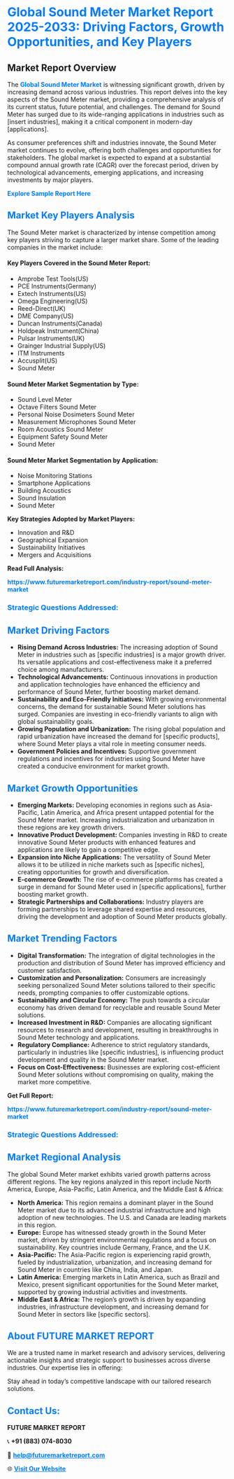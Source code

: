 <h1 style="color: #007BFF;">Global Sound Meter Market Report 2025-2033: Driving Factors, Growth Opportunities, and Key Players</h1>

<section id="overview">
<h2>Market Report Overview</h2>
<p>The <a href="https://www.futuremarketreport.com/industry-report/sound-meter-market" style="color: #007BFF; text-decoration: none;"><strong>Global Sound Meter Market</strong></a> is witnessing significant growth, driven by increasing demand across various industries. This report delves into the key aspects of the Sound Meter market, providing a comprehensive analysis of its current status, future potential, and challenges. The demand for Sound Meter has surged due to its wide-ranging applications in industries such as [insert industries], making it a critical component in modern-day [applications].</p>
<p>As consumer preferences shift and industries innovate, the Sound Meter market continues to evolve, offering both challenges and opportunities for stakeholders. The global market is expected to expand at a substantial compound annual growth rate (CAGR) over the forecast period, driven by technological advancements, emerging applications, and increasing investments by major players.</p>
</section>

<section id="overview">
<p><a href="https://www.futuremarketreport.com/request-sample/reportId=101149" style="color: #007BFF; text-decoration: none;"><strong>Explore Sample Report Here</strong></a></p>
</section>

<section id="key-players">
<h2 style="color: #007BFF;">Market Key Players Analysis</h2>
<p>The Sound Meter market is characterized by intense competition among key players striving to capture a larger market share. Some of the leading companies in the market include:</p>
<h4>Key Players Covered in the Sound Meter Report:</h4>
<ul><li>Amprobe Test Tools(US)</li><li>PCE Instruments(Germany)</li><li>Extech Instruments(US)</li><li>Omega Engineering(US)</li><li>Reed-Direct(UK)</li><li>DME Company(US)</li><li>Duncan Instruments(Canada)</li><li>Holdpeak Instrument(China)</li><li>Pulsar Instruments(UK)</li><li>Grainger Industrial Supply(US)</li><li>ITM Instruments</li><li>Accusplit(US)</li><li>Sound Meter</li></ul>
<h4>Sound Meter Market Segmentation by Type:</h4>
<ul><li>Sound Level Meter</li><li>Octave Filters Sound Meter</li><li>Personal Noise Dosimeters Sound Meter</li><li>Measurement Microphones Sound Meter</li><li>Room Acoustics Sound Meter</li><li>Equipment Safety Sound Meter</li><li>Sound Meter</li></ul>

<h4>Sound Meter Market Segmentation by Application:</h4>
<ul><li>Noise Monitoring Stations</li><li>Smartphone Applications</li><li>Building Acoustics</li><li>Sound Insulation</li><li>Sound Meter</li></ul>
<p><strong>Key Strategies Adopted by Market Players:</strong></p>
<ul>
<li>Innovation and R&D</li>
<li>Geographical Expansion</li>
<li>Sustainability Initiatives</li>
<li>Mergers and Acquisitions</li>
</ul>
</section>

<section>
<p><strong>Read Full Analysis: </strong></p><a href="https://www.futuremarketreport.com/industry-report/sound-meter-market" style="color: #007BFF; text-decoration: none;"><strong>https://www.futuremarketreport.com/industry-report/sound-meter-market</strong></a>
<h3 style="color: #007BFF;">Strategic Questions Addressed:</h3>
</section>

<section id="driving-factors">
<h2 style="color: #007BFF;">Market Driving Factors</h2>
<ul>
<li><strong>Rising Demand Across Industries:</strong> The increasing adoption of Sound Meter in industries such as [specific industries] is a major growth driver. Its versatile applications and cost-effectiveness make it a preferred choice among manufacturers.</li>
<li><strong>Technological Advancements:</strong> Continuous innovations in production and application technologies have enhanced the efficiency and performance of Sound Meter, further boosting market demand.</li>
<li><strong>Sustainability and Eco-Friendly Initiatives:</strong> With growing environmental concerns, the demand for sustainable Sound Meter solutions has surged. Companies are investing in eco-friendly variants to align with global sustainability goals.</li>
<li><strong>Growing Population and Urbanization:</strong> The rising global population and rapid urbanization have increased the demand for [specific products], where Sound Meter plays a vital role in meeting consumer needs.</li>
<li><strong>Government Policies and Incentives:</strong> Supportive government regulations and incentives for industries using Sound Meter have created a conducive environment for market growth.</li>
</ul>
</section>

<section id="growth-opportunities">
<h2 style="color: #007BFF;">Market Growth Opportunities</h2>
<ul>
<li><strong>Emerging Markets:</strong> Developing economies in regions such as Asia-Pacific, Latin America, and Africa present untapped potential for the Sound Meter market. Increasing industrialization and urbanization in these regions are key growth drivers.</li>
<li><strong>Innovative Product Development:</strong> Companies investing in R&D to create innovative Sound Meter products with enhanced features and applications are likely to gain a competitive edge.</li>
<li><strong>Expansion into Niche Applications:</strong> The versatility of Sound Meter allows it to be utilized in niche markets such as [specific niches], creating opportunities for growth and diversification.</li>
<li><strong>E-commerce Growth:</strong> The rise of e-commerce platforms has created a surge in demand for Sound Meter used in [specific applications], further boosting market growth.</li>
<li><strong>Strategic Partnerships and Collaborations:</strong> Industry players are forming partnerships to leverage shared expertise and resources, driving the development and adoption of Sound Meter products globally.</li>
</ul>
</section>

<section id="trending-factors">
<h2 style="color: #007BFF;">Market Trending Factors</h2>
<ul>
<li><strong>Digital Transformation:</strong> The integration of digital technologies in the production and distribution of Sound Meter has improved efficiency and customer satisfaction.</li>
<li><strong>Customization and Personalization:</strong> Consumers are increasingly seeking personalized Sound Meter solutions tailored to their specific needs, prompting companies to offer customizable options.</li>
<li><strong>Sustainability and Circular Economy:</strong> The push towards a circular economy has driven demand for recyclable and reusable Sound Meter solutions.</li>
<li><strong>Increased Investment in R&D:</strong> Companies are allocating significant resources to research and development, resulting in breakthroughs in Sound Meter technology and applications.</li>
<li><strong>Regulatory Compliance:</strong> Adherence to strict regulatory standards, particularly in industries like [specific industries], is influencing product development and quality in the Sound Meter market.</li>
<li><strong>Focus on Cost-Effectiveness:</strong> Businesses are exploring cost-efficient Sound Meter solutions without compromising on quality, making the market more competitive.</li>
</ul>
</section>

<section>
<p><strong>Get Full Report: </strong></p><a href="https://www.futuremarketreport.com/industry-report/sound-meter-market" style="color: #007BFF; text-decoration: none;"><strong>https://www.futuremarketreport.com/industry-report/sound-meter-market</strong></a>
<h3 style="color: #007BFF;">Strategic Questions Addressed:</h3>
</section>


<section id="regional-analysis">
<h2 style="color: #007BFF;">Market Regional Analysis</h2>
<p>The global Sound Meter market exhibits varied growth patterns across different regions. The key regions analyzed in this report include North America, Europe, Asia-Pacific, Latin America, and the Middle East & Africa:</p>
<ul>
<li><strong>North America:</strong> This region remains a dominant player in the Sound Meter market due to its advanced industrial infrastructure and high adoption of new technologies. The U.S. and Canada are leading markets in this region.</li>
<li><strong>Europe:</strong> Europe has witnessed steady growth in the Sound Meter market, driven by stringent environmental regulations and a focus on sustainability. Key countries include Germany, France, and the U.K.</li>
<li><strong>Asia-Pacific:</strong> The Asia-Pacific region is experiencing rapid growth, fueled by industrialization, urbanization, and increasing demand for Sound Meter in countries like China, India, and Japan.</li>
<li><strong>Latin America:</strong> Emerging markets in Latin America, such as Brazil and Mexico, present significant opportunities for the Sound Meter market, supported by growing industrial activities and investments.</li>
<li><strong>Middle East & Africa:</strong> The region’s growth is driven by expanding industries, infrastructure development, and increasing demand for Sound Meter in sectors like [specific sectors].</li>
</ul>
</section>

<footer>
<h2 style="color: #007BFF;">About FUTURE MARKET REPORT</h2>
<p>We are a trusted name in market research and advisory services, delivering actionable insights and strategic support to businesses across diverse industries. Our expertise lies in offering:</p>

<p>Stay ahead in today’s competitive landscape with our tailored research solutions.</p>

<h2 style="color: #007BFF;">Contact Us:</h2>
<p><strong>FUTURE MARKET REPORT</strong></p>
<p>📞 <strong>+91 (883) 074-8030</strong></p>
<p>📧 <strong><a href="mailto:help@futuremarketreport.com" style="color: #007BFF;">help@futuremarketreport.com</a></strong></p>
<p>🌐 <strong><a href="https://www.futuremarketreport.com/" style="color: #007BFF;">Visit Our Website</a></strong></p>
</footer>